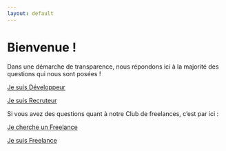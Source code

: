 ```yaml
---
layout: default
---
```


# Bienvenue !

Dans une démarche de transparence, nous répondons ici à la majorité des questions qui nous sont posées !

[Je suis Développeur](./dev)

[Je suis Recruteur](./recruteur)

Si vous avez des questions quant à notre Club de freelances, c’est par ici : 

[Je cherche un Freelance](./client)

[Je suis Freelance](./freelance)
